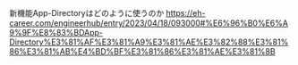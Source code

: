 新機能App-Directoryはどのように使うのか
https://eh-career.com/engineerhub/entry/2023/04/18/093000#%E6%96%B0%E6%A9%9F%E8%83%BDApp-Directory%E3%81%AF%E3%81%A9%E3%81%AE%E3%82%88%E3%81%86%E3%81%AB%E4%BD%BF%E3%81%86%E3%81%AE%E3%81%8B